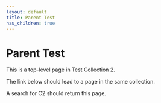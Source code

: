 ```yaml
---
layout: default
title: Parent Test
has_children: true
---
```


# Parent Test

This is a top-level page in Test Collection 2.

The link below should lead to a page in the same collection.

A search for C2 should return this page.
